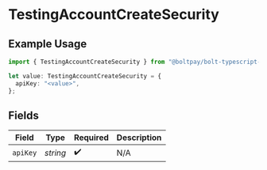 # TestingAccountCreateSecurity

## Example Usage

```typescript
import { TestingAccountCreateSecurity } from "@boltpay/bolt-typescript-sdk/models/operations";

let value: TestingAccountCreateSecurity = {
  apiKey: "<value>",
};
```

## Fields

| Field              | Type               | Required           | Description        |
| ------------------ | ------------------ | ------------------ | ------------------ |
| `apiKey`           | *string*           | :heavy_check_mark: | N/A                |